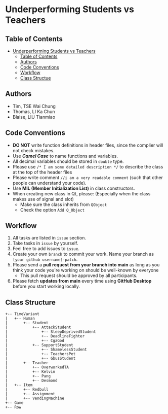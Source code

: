 # Underperforming Students vs Teachers
## Table of Contents
- [Underperforming Students vs Teachers](#underperforming-students-vs-teachers)
  - [Table of Contents](#table-of-contents)
  - [Authors</br>](#authorsbr)
  - [Code Conventions](#code-conventions)
  - [Workflow](#workflow)
  - [Class Structue](#class-structue)

## Authors
- Tim, TSE Wai Chung
- Thomas, LI Ka Chun
- Blaise, LIU Tianmiao

## Code Conventions
- **DO NOT** write function definitions in header files, since the complier will not check mistakes.
- Use ***Camel Case*** to name functions and variables.
- All decimal variables should be stored in `double` type.
- Please use `/* I am some detailed description */` to describe the class at the top of the header files
- Please write comment `//i am a very readable comment` (such that other people can understand your code).
- Use **MIL (Member Initialization List)** in class constructors.
- When creating new class in Qt, please: (Especially when the class makes use of signal and slot)
  - Make sure the class inherits from `QObject`
  - Check the option `Add Q_Object`

## Workflow
1. All tasks are listed in `issue` section.
2. Take tasks in `issue` by yourself.
3. Feel free to add issues to `issue`.
4. Create your own `branch` to commit your work. Name your branch as `[your github username]-patch`.
5. Please send a **pull request from your branch into main** as long as you think your code you're working on should be well-known by everyone
   - This pull request should be approved by all participants.
6. Please fetch **updates from main** every time using **GitHub Desktop** before you start working locally.

## Class Structure
```
+-- TimeVariant
|   +-- Human
|       +-- Student
|           +-- AttackStudent
|               +-- SleepDeprivedStudent
|               +-- DeadlineFighter
|               +-- CgaGod
|           +-- SupportStudent
|               +-- ShamelessStudent
|               +-- TeachersPet
|               +-- GbusStudent
|       +-- Teacher
|           +-- OverworkedTA
|           +-- Kelvin
|           +-- Pang
|           +-- Desmond
|   +-- Item
|       +-- Redbull
|       +-- Assignment
|       +-- VendingMachine
+-- Game
+-- Row
```
